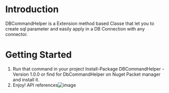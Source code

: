 # Introduction 
DBCommandHelper is a Extension method based Classe that let you to create sql parameter and easily apply in a DB Connection with any connector. 

# Getting Started
1. Run that command in your project Install-Package DBCommandHelper -Version 1.0.0 or find for DbCommandHelper on Nuget Packet manager and install it.
2. Enjoy!	API references![image](https://user-images.githubusercontent.com/48934827/153776148-87aa7ce4-3b47-4e20-9264-19d081003ef8.png)

